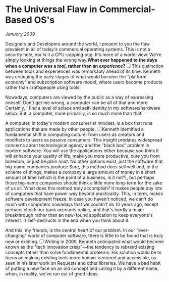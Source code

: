 # The Universal Flaw in Commercial-Based OS's
*January 2009*





  Designers and Developers around the world, I present to you the flaw prevalent in all of today's commercial operating systems. This is not a security hole, nor is it a CPU\-capping bug. It's more of a world\-view. We're simply looking at things the wrong way.**What ever happened to the days when a computer was a *tool*, rather than an *experience*?**<label for="sn-tool-vs-experience" class="margin-toggle sidenote-number"></label><input type="checkbox" id="sn-tool-vs-experience" class="margin-toggle"/><span class="sidenote">This distinction between tools and experiences was remarkably ahead of its time. Kenneth was critiquing the early stages of what would become the "platform economy" and subscription software model, where users become products rather than craftspeople using tools.</span> 

 Nowadays, computers are viewed by the public as a way of expressing oneself. Don't get me wrong, a computer can be all of that and more. Certainly, I find a level of solace and self\-identity in my software/hardware setup. But, a computer, more primarily, is so much more than that.

 A computer, in today's modern consumerist mindset, is a box that runs applications that are made by other people.<label for="sn-agency-loss" class="margin-toggle sidenote-number"></label><input type="checkbox" id="sn-agency-loss" class="margin-toggle"/><span class="sidenote">Kenneth identified a fundamental shift in computing culture: from users as creators and modifiers to users as passive consumers. This insight predates widespread concerns about technological agency and the "black box" problem in modern software.</span> You will use the applications either because you think it will enhance your quality of life, make you more productive, cure you from boredom, or just be plain *neat*. No other options exist, just the software that big\-name companies produce.Sure, this method does sell well and, in the scheme of things, makes a company a large amount of money in a short amount of time (which is the point of a business, is it not?), but perhaps those big\-name companies should think a little more long\-term for the sake of us all. What does this method truly accomplish? It makes people buy lots of computers that have power way beyond practicality. This, in term, makes software development freeze. In case you haven't noticed, we can't do much with computers nowadays that we couldn't do 10 years ago, except perhaps check our bank accounts online, and that's hardly a major breakthrough rather than an new\-found application to keep everyone's interest. It self\-destructs in the end when you think about it.

 And this, my friends, is the central heart of our problem. In our "ever\-changing" world of computer software, there is little to be found that is truly new or exciting.<label for="sn-innovation-stagnation" class="margin-toggle sidenote-number"></label><input type="checkbox" id="sn-innovation-stagnation" class="margin-toggle"/><span class="sidenote">Writing in 2009, Kenneth anticipated what would become known as the "tech innovation crisis"—the tendency to rebrand existing concepts rather than solve fundamental problems. His solution would be to focus on making existing tools more human-centered and accessible, as seen in his later work on Requests and other libraries.</span> We have a bad habit of putting a new face on an old concept and calling it by a different name, when, in reality, we've run out of good ideas.

  